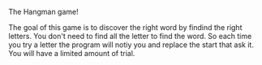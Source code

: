 The Hangman game!

The goal of this game is to discover the right word by findind the
right letters. You don't need to find all the letter to find the word.
So each time you try a letter the program will notiy you and replace the
start that ask it. You will have a limited amount of trial.

